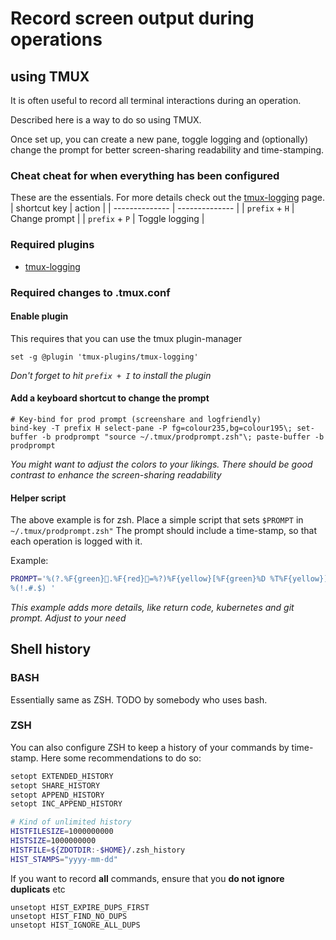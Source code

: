# Record screen output during operations

## using TMUX

It is often useful to record all terminal interactions during an operation.

Described here is a way to do so using TMUX.

Once set up, you can create a new pane, toggle logging and (optionally) change
the prompt for better screen-sharing readability and time-stamping.

### Cheat cheat for when everything has been configured
These are the essentials. For more details check out the [tmux-logging] page.
| shortcut key   | action         |
| -------------- | -------------- |
| `prefix` + `H` | Change prompt  |
| `prefix` + `P` | Toggle logging |

### Required plugins

  - [tmux-logging]

### Required changes to .tmux.conf

#### Enable plugin
This requires that you can use the tmux plugin-manager

```
set -g @plugin 'tmux-plugins/tmux-logging'
```
_Don't forget to hit `prefix + I` to install the plugin_

#### Add a keyboard shortcut to change the prompt
```
# Key-bind for prod prompt (screenshare and logfriendly)
bind-key -T prefix H select-pane -P fg=colour235,bg=colour195\; set-buffer -b prodprompt "source ~/.tmux/prodprompt.zsh"\; paste-buffer -b prodprompt
```
_You might want to adjust the colors to your likings. There should be good
contrast to enhance the screen-sharing readability_

#### Helper script
The above example is for zsh. Place a simple script that sets `$PROMPT` in `~/.tmux/prodprompt.zsh"`
The prompt should include a time-stamp, so that each operation is logged with it.

Example:

```sh
PROMPT='%(?.%F{green}🍏.%F{red}🍎=%?)%F{yellow}[%F{green}%D %T%F{yellow}]⦗%F{#00afff}%n%F{white}:$(kube_ps1)$vcs_info_msg_0_%F{magenta}%~%F{yellow}⦘%f
%(!.#.$) '
```
_This example adds more details, like return code, kubernetes and git prompt. Adjust to your need_

## Shell history
### BASH
Essentially same as ZSH. TODO by somebody who uses bash.

### ZSH
You can also configure ZSH to keep a history of your commands by time-stamp.
Here some recommendations to do so:
```sh
setopt EXTENDED_HISTORY
setopt SHARE_HISTORY
setopt APPEND_HISTORY
setopt INC_APPEND_HISTORY

# Kind of unlimited history
HISTFILESIZE=1000000000
HISTSIZE=1000000000
HISTFILE=${ZDOTDIR:-$HOME}/.zsh_history
HIST_STAMPS="yyyy-mm-dd"
```
If you want to record __all__ commands, ensure that you __do not ignore duplicats__ etc
```
unsetopt HIST_EXPIRE_DUPS_FIRST
unsetopt HIST_FIND_NO_DUPS
unsetopt HIST_IGNORE_ALL_DUPS
```

<!-- Below are the links used in the document -->
[tmux-logging]:https://github.com/tmux-plugins/tmux-logging
